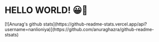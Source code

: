<h1>HELLO WORLD! 😀🔨</h1>
[![Anurag's github stats](https://github-readme-stats.vercel.app/api?username=nanlioniya)](https://github.com/anuraghazra/github-readme-stsats)
